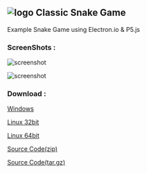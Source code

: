 
## ![logo] Classic Snake Game

Example Snake Game using Electron.io & P5.js

### ScreenShots :

![screenshot][ss1]

![screenshot][ss2]


### Download :

[Windows](https://github.com/alpcoskun/snake/releases/download/v0.3.1/setup.exe)

[Linux 32bit](https://github.com/alpcoskun/snake/releases/download/v0.3.1/Snake_0.3.1_i386.deb)

[Linux 64bit](https://github.com/alpcoskun/snake/releases/download/v0.3.1/Snake_0.3.1_amd64.deb)

[Source Code(zip)](https://github.com/alpcoskun/snake/archive/v0.3.1.zip)

[Source Code(tar.gz)](https://github.com/alpcoskun/snake/archive/v0.3.1.tar.gz)

[logo]: https://raw.githubusercontent.com/alpcoskun/snake/master/assets/snake256.png
[ss1]: {{site.baseurl}}/assets/ss.png
[ss2]: {{site.baseurl}}/assets/ss2.png
